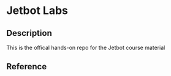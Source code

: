 # Jetbot Labs

## Description

This is the offical hands-on repo for the Jetbot course material

## Reference

